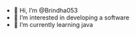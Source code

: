 - 👋 Hi, I’m @Brindha053
- 👀 I’m interested in developing a software 
- 🌱 I’m currently learning java
  

<!---
Brindha053/Brindha053 is a ✨ special ✨ repository because its `README.md` (this file) appears on your GitHub profile.
You can click the Preview link to take a look at your changes.
--->
